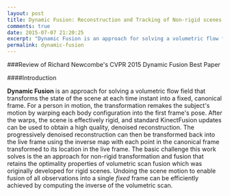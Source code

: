 ```yaml
---
layout: post
title: Dynamic Fusion: Reconstruction and Tracking of Non-rigid scenes in Real-Time
comments: true
date: 2015-07-07 21:20:25
excerpt: "Dynamic Fusion is an approach for solving a volumetric flow field that transforms the state of the scene at each time instant into a fixed, canonical frame."
permalink: dynamic-fusion
---
```


###Review of Richard Newcombe's CVPR 2015 Dynamic Fusion Best Paper

####Introduction

**Dynamic Fusion** is an approach for solving a volumetric flow field that transforms the state of the scene at each time instant into a fixed, canonical frame. For a person in motion, the transformation remakes the subject's motion by warping each body configuration into the first frame's pose. After the warps, the scene is effectively rigid, and standard KinectFusion updates can be used to obtain a high quality, denoised reconstruction. The progressively denoised reconstruction can then be transformed back into the live frame using the inverse map with each point in the canonical frame transformed to its location in the live frame.
The basic challenge this work solves is the an approach for non-rigid transformation and fusion that retains the optimality properties of volumetric scan fusion which was originally developed for rigid scenes. Undoing the scene motion to enable fusion of all observations into a single _fixed_ frame can be efficiently achieved by computing the inverse of the volumetric scan.